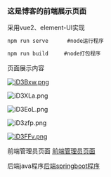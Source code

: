 ### 这是博客的前端展示页面

采用vue2、element-UI实现

```js
npm run serve      #node运行程序
```

```js
npm run build     #node打包程序
```

页面展示内容

[![iD3Bxw.png](https://i.328888.xyz/2023/03/26/iD3Bxw.png)](https://imgloc.com/i/iD3Bxw)

![iD3XLa.png](https://i.328888.xyz/2023/03/26/iD3XLa.png)

![iD3EoL.png](https://i.328888.xyz/2023/03/26/iD3EoL.png)

![iD3zfp.png](https://i.328888.xyz/2023/03/26/iD3zfp.png)

[![iD3FFv.png](https://i.328888.xyz/2023/03/26/iD3FFv.png)](https://imgloc.com/i/iD3FFv)

前端管理员页面 <a href = "[GreatWhiteRabbit/vue-myblog-admin (github.com)](https://github.com/GreatWhiteRabbit/vue-myblog-admin)">前端管理员页面</a>

后端java程序<a href = "[GreatWhiteRabbit/myblog (github.com)](https://github.com/GreatWhiteRabbit/myblog)">后端springboot程序</a>


